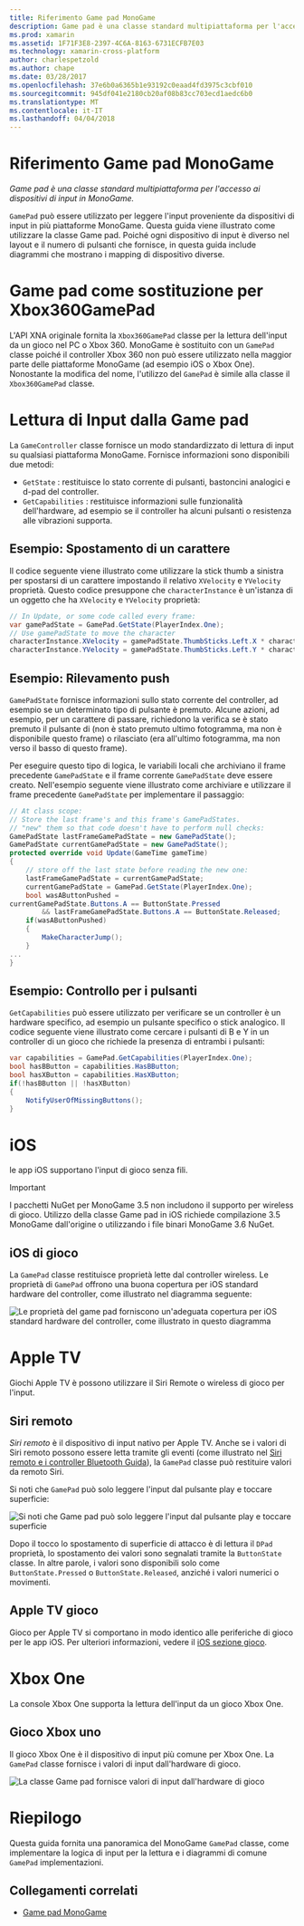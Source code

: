 ```yaml
---
title: Riferimento Game pad MonoGame
description: Game pad è una classe standard multipiattaforma per l'accesso ai dispositivi di input in MonoGame.
ms.prod: xamarin
ms.assetid: 1F71F3E8-2397-4C6A-8163-6731ECFB7E03
ms.technology: xamarin-cross-platform
author: charlespetzold
ms.author: chape
ms.date: 03/28/2017
ms.openlocfilehash: 37e6b0a6365b1e93192c0eaad4fd3975c3cbf010
ms.sourcegitcommit: 945df041e2180cb20af08b83cc703ecd1aedc6b0
ms.translationtype: MT
ms.contentlocale: it-IT
ms.lasthandoff: 04/04/2018
---
```

# <a name="monogame-gamepad-reference"></a>Riferimento Game pad MonoGame

_Game pad è una classe standard multipiattaforma per l'accesso ai dispositivi di input in MonoGame._

`GamePad` può essere utilizzato per leggere l'input proveniente da dispositivi di input in più piattaforme MonoGame. Questa guida viene illustrato come utilizzare la classe Game pad. Poiché ogni dispositivo di input è diverso nel layout e il numero di pulsanti che fornisce, in questa guida include diagrammi che mostrano i mapping di dispositivo diverse.


# <a name="gamepad-as-a-replacement-for-xbox360gamepad"></a>Game pad come sostituzione per Xbox360GamePad

L'API XNA originale fornita la `Xbox360GamePad` classe per la lettura dell'input da un gioco nel PC o Xbox 360. MonoGame è sostituito con un `GamePad` classe poiché il controller Xbox 360 non può essere utilizzato nella maggior parte delle piattaforme MonoGame (ad esempio iOS o Xbox One). Nonostante la modifica del nome, l'utilizzo del `GamePad` è simile alla classe il `Xbox360GamePad` classe.


# <a name="reading-input-from-gamepad"></a>Lettura di Input dalla Game pad

La `GameController` classe fornisce un modo standardizzato di lettura di input su qualsiasi piattaforma MonoGame. Fornisce informazioni sono disponibili due metodi:

 - `GetState` : restituisce lo stato corrente di pulsanti, bastoncini analogici e d-pad del controller.
 - `GetCapabilities` : restituisce informazioni sulle funzionalità dell'hardware, ad esempio se il controller ha alcuni pulsanti o resistenza alle vibrazioni supporta.


## <a name="example-moving-a-character"></a>Esempio: Spostamento di un carattere

Il codice seguente viene illustrato come utilizzare la stick thumb a sinistra per spostarsi di un carattere impostando il relativo `XVelocity` e `YVelocity` proprietà. Questo codice presuppone che `characterInstance` è un'istanza di un oggetto che ha `XVelocity` e `YVelocity` proprietà:


```csharp
// In Update, or some code called every frame:
var gamePadState = GamePad.GetState(PlayerIndex.One);
// Use gamePadState to move the character
characterInstance.XVelocity = gamePadState.ThumbSticks.Left.X * characterInstance.MaxSpeed;
characterInstance.YVelocity = gamePadState.ThumbSticks.Left.Y * characterInstance.MaxSpeed;
```


## <a name="example-detecting-pushes"></a>Esempio: Rilevamento push

`GamePadState` fornisce informazioni sullo stato corrente del controller, ad esempio se un determinato tipo di pulsante è premuto. Alcune azioni, ad esempio, per un carattere di passare, richiedono la verifica se è stato premuto il pulsante di (non è stato premuto ultimo fotogramma, ma non è disponibile questo frame) o rilasciato (era all'ultimo fotogramma, ma non verso il basso di questo frame). 

Per eseguire questo tipo di logica, le variabili locali che archiviano il frame precedente `GamePadState` e il frame corrente `GamePadState` deve essere creato. Nell'esempio seguente viene illustrato come archiviare e utilizzare il frame precedente `GamePadState` per implementare il passaggio:


```csharp
// At class scope:
// Store the last frame's and this frame's GamePadStates.
// "new" them so that code doesn't have to perform null checks:
GamePadState lastFrameGamePadState = new GamePadState();
GamePadState currentGamePadState = new GamePadState();
protected override void Update(GameTime gameTime)
{
    // store off the last state before reading the new one:
    lastFrameGamePadState = currentGamePadState;
    currentGamePadState = GamePad.GetState(PlayerIndex.One);
    bool wasAButtonPushed = 
currentGamePadState.Buttons.A == ButtonState.Pressed
        && lastFrameGamePadState.Buttons.A == ButtonState.Released;
    if(wasAButtonPushed)
    {
        MakeCharacterJump();
    }
...
}
```


## <a name="example-checking-for-buttons"></a>Esempio: Controllo per i pulsanti

`GetCapabilities` può essere utilizzato per verificare se un controller è un hardware specifico, ad esempio un pulsante specifico o stick analogico. Il codice seguente viene illustrato come cercare i pulsanti di B e Y in un controller di un gioco che richiede la presenza di entrambi i pulsanti:


```csharp
var capabilities = GamePad.GetCapabilities(PlayerIndex.One);
bool hasBButton = capabilities.HasBButton;
bool hasXButton = capabilities.HasXButton;
if(!hasBButton || !hasXButton)
{
    NotifyUserOfMissingButtons();
}
```


# <a name="ios"></a>iOS

le app iOS supportano l'input di gioco senza fili.

> [!IMPORTANT]
> I pacchetti NuGet per MonoGame 3.5 non includono il supporto per wireless di gioco. Utilizzo della classe Game pad in iOS richiede compilazione 3.5 MonoGame dall'origine o utilizzando i file binari MonoGame 3.6 NuGet. 



## <a name="ios-game-controller"></a>iOS di gioco

La `GamePad` classe restituisce proprietà lette dal controller wireless. Le proprietà di `GamePad` offrono una buona copertura per iOS standard hardware del controller, come illustrato nel diagramma seguente:

![](input-images/image1.png "Le proprietà del game pad forniscono un'adeguata copertura per iOS standard hardware del controller, come illustrato in questo diagramma")


# <a name="apple-tv"></a>Apple TV

Giochi Apple TV è possono utilizzare il Siri Remote o wireless di gioco per l'input.


## <a name="siri-remote"></a>Siri remoto

*Siri remoto* è il dispositivo di input nativo per Apple TV. Anche se i valori di Siri remoto possono essere letta tramite gli eventi (come illustrato nel [Siri remoto e i controller Bluetooth Guida](~/ios/tvos/platform/remote-bluetooth.md)), la `GamePad` classe può restituire valori da remoto Siri.

Si noti che `GamePad` può solo leggere l'input dal pulsante play e toccare superficie: 

![](input-images/image2.png "Si noti che Game pad può solo leggere l'input dal pulsante play e toccare superficie")

Dopo il tocco lo spostamento di superficie di attacco è di lettura il `DPad` proprietà, lo spostamento dei valori sono segnalati tramite la `ButtonState` classe. In altre parole, i valori sono disponibili solo come `ButtonState.Pressed` o `ButtonState.Released`, anziché i valori numerici o movimenti.


## <a name="apple-tv-game-controller"></a>Apple TV gioco

Gioco per Apple TV si comportano in modo identico alle periferiche di gioco per le app iOS. Per ulteriori informazioni, vedere il [iOS sezione gioco](#iOS_Game_Controller). 


# <a name="xbox-one"></a>Xbox One

La console Xbox One supporta la lettura dell'input da un gioco Xbox One.


## <a name="xbox-one-game-controller"></a>Gioco Xbox uno

Il gioco Xbox One è il dispositivo di input più comune per Xbox One. La `GamePad` classe fornisce i valori di input dall'hardware di gioco.

![](input-images/image3.png "La classe Game pad fornisce valori di input dall'hardware di gioco")


# <a name="summary"></a>Riepilogo

Questa guida fornita una panoramica del MonoGame `GamePad` classe, come implementare la logica di input per la lettura e i diagrammi di comune `GamePad` implementazioni.

## <a name="related-links"></a>Collegamenti correlati

- [Game pad MonoGame](http://www.monogame.net/documentation/?page=T_Microsoft_Xna_Framework_Input_GamePad)
